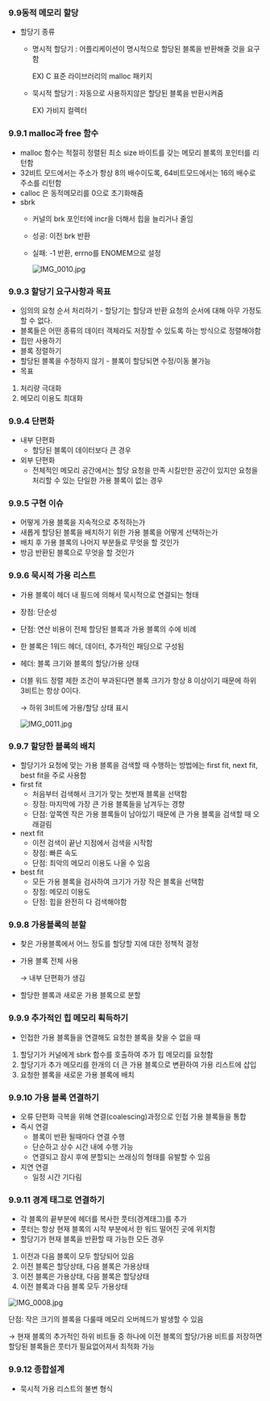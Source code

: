 ### 9.9동적 메모리 할당

- 할당기 종류
    - 명시적 할당기 :  어플리케이션이 명시적으로 할당된 블록을 반환해줄 것을 요구함
        
        EX) C 표준 라이브러리의 malloc 패키지
        
    - 묵시적 할당기 : 자동으로 사용하지않은 할당된 블록을 반환시켜줌
        
        EX) 가비지 컬렉터
        

### 9.9.1 malloc과 free 함수

- malloc 함수는 적절히 정렬된 최소 size 바이트를 갖는 메모리 블록의 포인터를 리턴함
- 32비트 모드에서는 주소가 항상 8의 배수이도록, 64비트모드에서는 16의 배수로 주소를 리턴함
- calloc 은 동적메모리를 0으로 초기화해줌
- sbrk
    - 커널의 brk 포인터에 incr을 더해서 힙을 늘리거나 줄임
    - 성공: 이전 brk 반환
    - 실패: -1 반환, errno를 ENOMEM으로 설정
        
        ![IMG_0010.jpg](https://s3-us-west-2.amazonaws.com/secure.notion-static.com/80fb5814-87bc-40e3-8ccd-a86ac302928e/IMG_0010.jpg)
        

### 9.9.3 할당기 요구사항과 목표

- 임의의 요청 순서 처리하기 - 할당기는 할당과 반환 요청의 순서에 대해 아무 가정도 할 수 없다.
- 블록들은 어떤 종류의 데이터 객체라도 저장할 수 있도록 하는 방식으로 정렬해야함
- 힙만 사용하기
- 블록 정렬하기
- 할당된 블록을 수정하지 않기 - 블록이 할당되면 수정/이동 불가능
- 목표
1. 처리량 극대화
2. 메모리 이용도 최대화

### 9.9.4 단편화

- 내부 단편화
    - 할당된 블록이 데이터보다 큰 경우
- 외부 단편화
    - 전체적인 메모리 공간에서는 할당 요청을 만족 시킬만한 공간이 있지만 요청을 처리할 수 있는 단일한 가용 블록이 없는 경우

### 9.9.5 구현 이슈

- 어떻게 가용 블록을 지속적으로 추적하는가
- 새롭게 할당된 블록을 배치하기 위한 가용 블록을 어떻게 선택하는가
- 배치 후 가용 블록의 나머지 부분들로 무엇을 할 것인가
- 방금 반환된 블록으로 무엇을 할 것인가

### 9.9.6 묵시적 가용 리스트

- 가용 블록이 헤더 내 필드에 의해서 묵시적으로 연결되는 형태
- 장점: 단순성
- 단점: 연산 비용이 전체 할당된 블록과 가용 블록의 수에 비례
- 한 블록은 1워드 헤더, 데이터, 추가적인 패딩으로 구성됨
- 헤더: 블록 크기와 블록의 할당/가용 상태
- 더블 워드 정렬 제한 조건이 부과된다면 블록 크기가 항상 8 이상이기 때문에 하위 3비트는 항상 0이다.
    
    → 하위 3비트에 가용/할당 상태 표시
    
    ![IMG_0011.jpg](https://s3-us-west-2.amazonaws.com/secure.notion-static.com/dff9cf3d-387e-4f90-82dc-9ace76fdf349/IMG_0011.jpg)
    

### 9.9.7 할당한 블록의 배치

- 할당기가 요청에 맞는 가용 블록을 검색할 때 수행하는 방법에는 first fit, next fit, best fit을 주로 사용함
- first fit
    - 처음부터 검색해서 크기가 맞는 첫번재 블록을 선택함
    - 장점: 마지막에 가장 큰 가용 블록들을 남겨두는 경향
    - 단점: 앞쪽엔 작은 가용 블록들이 남아있기 때문에 큰 가용 블록을 검색할 때 오래걸림
- next fit
    - 이전 검색이 끝난 지점에서 검색을 시작함
    - 장점: 빠른 속도
    - 단점: 최악의 메모리 이용도 나올 수 있음
- best fit
    - 모든 가용 블록을 검사하여 크기가 가장 작은 블록을 선택함
    - 장점: 메모리 이용도
    - 단점: 힙을 완전히 다 검색해야함

### 9.9.8 가용블록의 분할

- 찾은 가용블록에서 어느 정도를 할당할 지에 대한 정책적 결정
- 가용 블록 전체 사용
    
    → 내부 단편화가 생김
    
- 할당한 블록과 새로운 가용 블록으로 분할

### 9.9.9 추가적인 힙 메모리 획득하기

- 인접한 가용 블록들을 연결해도 요청한 블록을 찾을 수 없을 때
1. 할당기가 커널에게 sbrk 함수를 호출하여 추가 힙 메모리를 요청함
2. 할당기가 추가 메모리를 한개의 더 큰 가용 블록으로 변환하여 가용 리스트에 삽입
3. 요청한 블록을 새로운 가용 블록에 배치

### 9.9.10 가용 블록 연결하기

- 오류 단편화 극복을 위해 연결(coalescing)과정으로 인접 가용 블록들을 통합
- 즉시 연결
    - 블록이 반환 될때마다 연결 수행
    - 단순하고 상수 시간 내에 수행 가능
    - 연결되고 잠시 후에 분할되는 쓰래싱의 형태를 유발할 수 있음
- 지연 연결
    - 일정 시간 기다림

### 9.9.11 경계 태그로 연결하기

- 각 블록의 끝부분에 헤더를 복사한 풋터(경계태그)를 추가
- 풋터는 항상 현재 블록의 시작 부분에서 한 워드 떨어진 곳에 위치함
- 할당기가 현재 블록을 반환할 때 가능한 모든 경우
1. 이전과 다음 블록이 모두 할당되어 있음
2. 이전 블록은 할당상태, 다음 블록은 가용상태
3. 이전 블록은 가용상태, 다음 블록은 할당상태
4. 이전 블록과 다음 블록 모두 가용상태

![IMG_0008.jpg](https://s3-us-west-2.amazonaws.com/secure.notion-static.com/009043ad-d301-421f-a405-36c169b0e219/IMG_0008.jpg)

단점: 작은 크기의 블록을 다룰때 메모리 오버헤드가 발생할 수 있음

→ 현재 블록의 추가적인 하위 비트들 중 하나에 이전 블록의 할당/가용 비트를 저장하면 할당된 블록들은 풋터가 필요없어져서 최적화 가능

### 9.9.12 종합설계

- 묵시적 가용 리스트의 불변 형식